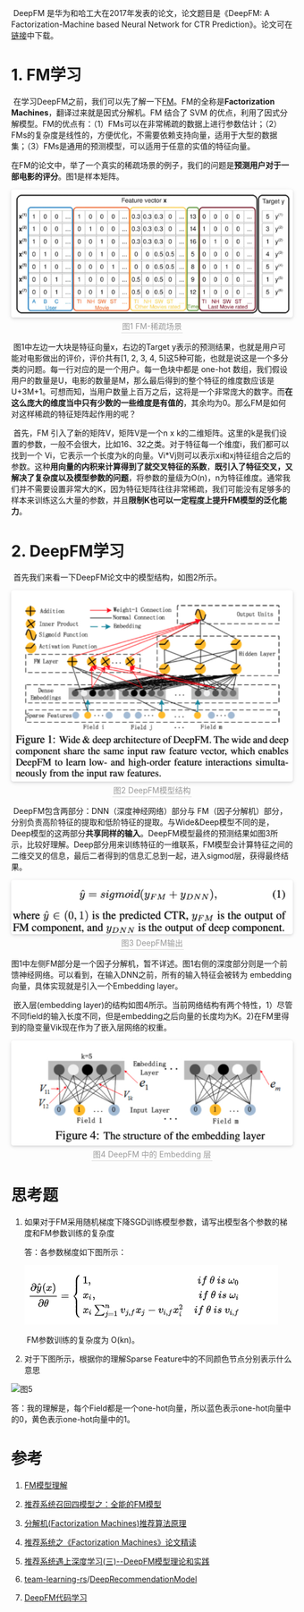 ​		DeepFM 是华为和哈工大在2017年发表的论文，论文题目是《DeepFM: A Factorization-Machine based Neural Network for CTR Prediction》。论文可在[链接](https://arxiv.org/pdf/1703.04247.pdf)中下载。

# 1. FM学习

​		在学习DeepFM之前，我们可以先了解一下[FM](https://www.csie.ntu.edu.tw/~b97053/paper/Rendle2010FM.pdf)。FM的全称是**Factorization Machines**，翻译过来就是因式分解机。FM 结合了 SVM 的优点，利用了因式分解模型。FM的优点有：（1）FMs可以在非常稀疏的数据上进行参数估计；（2）FMs的复杂度是线性的，方便优化，不需要依赖支持向量，适用于大型的数据集；（3）FMs是通用的预测模型，可以适用于任意的实值的特征向量。

​		在FM的论文中，举了一个真实的稀疏场景的例子，我们的问题是**预测用户对于一部电影的评分**。图1是样本矩阵。

<center>    <img style="border-radius: 0.3125em;    box-shadow: 0 2px 4px 0 rgba(34,36,38,.12),0 2px 10px 0 rgba(34,36,38,.08);"     src="./Pics/task03-1.jpg">    <br>    <div style="color:orange; border-bottom: 1px solid #d9d9d9;    display: inline-block;    color: #999;    padding: 2px;">图1 FM-稀疏场景</div> </center>

​		图1中左边一大块是特征向量x，右边的Target y表示的预测结果，也就是用户可能对电影做出的评价，评价共有[1, 2, 3, 4, 5]这5种可能，也就是说这是一个多分类的问题。每一行对应的是一个用户。每一色块中都是 one-hot 数组，我们假设用户的数量是U，电影的数量是M，那么最后得到的整个特征的维度数应该是U+3M+1。可想而知，当用户数量上百万之后，这将是一个非常庞大的数字。而**在这么庞大的维度当中只有少数的一些维度是有值的**，其余均为0。那么FM是如何对这样稀疏的特征矩阵起作用的呢？

​		首先，FM 引入了新的矩阵V，矩阵V是一个n x k的二维矩阵。这里的k是我们设置的参数，一般不会很大，比如16、32之类。对于特征每一个维度i，我们都可以找到一个 Vi，它表示一个长度为k的向量。Vi*Vj则可以表示xi和xj特征组合之后的参数。这种**用向量的内积来计算得到了就交叉特征的系数**，**既引入了特征交叉，又解决了复杂度以及模型参数的问题**，将参数的量级为O(n)，n为特征维度。通常我们并不需要设置非常大的K，因为特征矩阵往往非常稀疏，我们可能没有足够多的样本来训练这么大量的参数，并且**限制K也可以一定程度上提升FM模型的泛化能力**。



# 2. DeepFM学习

​		首先我们来看一下DeepFM论文中的模型结构，如图2所示。

<center>    <img style="border-radius: 0.3125em;    box-shadow: 0 2px 4px 0 rgba(34,36,38,.12),0 2px 10px 0 rgba(34,36,38,.08);"     src="./Pics/task03-2.jpg">    <br>    <div style="color:orange; border-bottom: 1px solid #d9d9d9;    display: inline-block;    color: #999;    padding: 2px;">图2 DeepFM模型结构</div> </center>

​		DeepFM包含两部分：DNN（深度神经网络）部分与 FM（因子分解机）部分，分别负责高阶特征的提取和低阶特征的提取。与Wide&Deep模型不同的是，Deep模型的这两部分**共享同样的输入**。DeepFM模型最终的预测结果如图3所示，比较好理解。Deep部分用来训练特征的一维联系，FM模型会计算特征之间的二维交叉的信息，最后二者得到的信息汇总到一起，进入sigmod层，获得最终结果。

<center>    <img style="border-radius: 0.3125em;    box-shadow: 0 2px 4px 0 rgba(34,36,38,.12),0 2px 10px 0 rgba(34,36,38,.08);"     src="./Pics/task03-3.jpg">    <br>    <div style="color:orange; border-bottom: 1px solid #d9d9d9;    display: inline-block;    color: #999;    padding: 2px;">图3 DeepFM输出</div> </center>

​		图1中左侧FM部分是一个因子分解机，暂不详述。图1右侧的深度部分则是一个前馈神经网络。可以看到，在输入DNN之前，所有的输入特征会被转为 embedding 向量，具体实现就是引入一个Embedding layer。

​		嵌入层(embedding layer)的结构如图4所示。当前网络结构有两个特性，1）尽管不同field的输入长度不同，但是embedding之后向量的长度均为K。2)在FM里得到的隐变量Vik现在作为了嵌入层网络的权重。

<center>    <img style="border-radius: 0.3125em;    box-shadow: 0 2px 4px 0 rgba(34,36,38,.12),0 2px 10px 0 rgba(34,36,38,.08);"     src="./Pics/task03-4.jpg">    <br>    <div style="color:orange; border-bottom: 1px solid #d9d9d9;    display: inline-block;    color: #999;    padding: 2px;">图4 DeepFM 中的 Embedding 层</div> </center>



# 思考题

1. 如果对于FM采用随机梯度下降SGD训练模型参数，请写出模型各个参数的梯度和FM参数训练的复杂度

   答：各参数梯度如下图所示：

   ![图6](./Pics/task03-6.jpg)

   ​		FM参数训练的复杂度为 O(kn)。

2. 对于下图所示，根据你的理解Sparse Feature中的不同颜色节点分别表示什么意思

![图5](./Pics/task3-5.jpg)

​		答：我的理解是，每个Field都是一个one-hot向量，所以蓝色表示one-hot向量中的0，黄色表示one-hot向量中的1。



# 参考

1. [FM模型理解](https://mp.weixin.qq.com/s?__biz=MzUyMTM5OTM2NA==&mid=2247488065&idx=1&sn=a904fd97b7b13e68112228fe57a28b2d&chksm=f9daef6acead667c79ee585b63a2d9cc8bc09198aa35a9b2818d702b7225fb5d4008da8f8ace&scene=21#wechat_redirect)

2. [推荐系统召回四模型之：全能的FM模型](https://zhuanlan.zhihu.com/p/58160982)

3. [分解机(Factorization Machines)推荐算法原理](https://www.cnblogs.com/pinard/p/6370127.html)

4. [推荐系统之《Factorization Machines》论文精读](https://blog.csdn.net/u011984148/article/details/99439475)

5. [推荐系统遇上深度学习(三)--DeepFM模型理论和实践](https://www.jianshu.com/p/6f1c2643d31b)

6. [team-learning-rs](https://github.com/datawhalechina/team-learning-rs)/[DeepRecommendationModel](https://github.com/datawhalechina/team-learning-rs/tree/master/DeepRecommendationModel)

7. [DeepFM代码学习](https://mp.weixin.qq.com/s/QtMXx6gOt-cveMGmOC4uYw)

   

